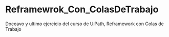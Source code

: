 # Reframewrok_Con_ColasDeTrabajo
Doceavo y ultimo ejercicio del curso de UiPath, Reframework con Colas de Trabajo
